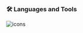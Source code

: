 <h3 align="left">🛠️ Languages and Tools</h3>
<div align="left">
   <img src="https://skillicons.dev/icons?i=git,c,cpp,php,laravel,js,ts,react,nextjs,nodejs,python,dart,cs,dotnet,mongodb,mysql,postgres,linux,arduino,raspberrypi&theme=light&perline=18" alt="icons"/> 

</div>


<br>
<br>
<br>
